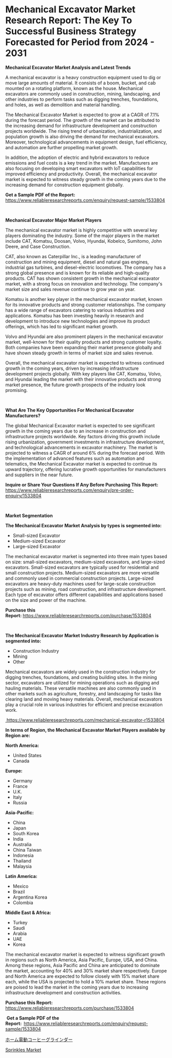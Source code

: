 <p><h1>Mechanical Excavator Market Research Report: The Key To Successful Business Strategy Forecasted for Period from 2024 - 2031</h1></p><p><strong>Mechanical Excavator Market Analysis and Latest Trends</strong></p>
<p><p>A mechanical excavator is a heavy construction equipment used to dig or move large amounts of material. It consists of a boom, bucket, and cab mounted on a rotating platform, known as the house. Mechanical excavators are commonly used in construction, mining, landscaping, and other industries to perform tasks such as digging trenches, foundations, and holes, as well as demolition and material handling.</p><p>The Mechanical Excavator Market is expected to grow at a CAGR of 7.1% during the forecast period. The growth of the market can be attributed to the increasing demand for infrastructure development and construction projects worldwide. The rising trend of urbanization, industrialization, and population growth is also driving the demand for mechanical excavators. Moreover, technological advancements in equipment design, fuel efficiency, and automation are further propelling market growth.</p><p>In addition, the adoption of electric and hybrid excavators to reduce emissions and fuel costs is a key trend in the market. Manufacturers are also focusing on developing smart excavators with IoT capabilities for improved efficiency and productivity. Overall, the mechanical excavator market is expected to witness steady growth in the coming years due to the increasing demand for construction equipment globally.</p></p>
<p><strong>Get a Sample PDF of the Report:&nbsp;</strong> <a href="https://www.reliableresearchreports.com/enquiry/request-sample/1533804">https://www.reliableresearchreports.com/enquiry/request-sample/1533804</a></p>
<p>&nbsp;</p>
<p><strong>Mechanical Excavator Major Market Players</strong></p>
<p><p>The mechanical excavator market is highly competitive with several key players dominating the industry. Some of the major players in the market include CAT, Komatsu, Doosan, Volvo, Hyundai, Kobelco, Sumitomo, John Deere, and Case Construction.</p><p>CAT, also known as Caterpillar Inc., is a leading manufacturer of construction and mining equipment, diesel and natural gas engines, industrial gas turbines, and diesel-electric locomotives. The company has a strong global presence and is known for its reliable and high-quality products. CAT has shown consistent growth in the mechanical excavator market, with a strong focus on innovation and technology. The company's market size and sales revenue continue to grow year on year.</p><p>Komatsu is another key player in the mechanical excavator market, known for its innovative products and strong customer relationships. The company has a wide range of excavators catering to various industries and applications. Komatsu has been investing heavily in research and development to introduce new technologies and improve its product offerings, which has led to significant market growth.</p><p>Volvo and Hyundai are also prominent players in the mechanical excavator market, well-known for their quality products and strong customer loyalty. Both companies have been expanding their market presence globally and have shown steady growth in terms of market size and sales revenue.</p><p>Overall, the mechanical excavator market is expected to witness continued growth in the coming years, driven by increasing infrastructure development projects globally. With key players like CAT, Komatsu, Volvo, and Hyundai leading the market with their innovative products and strong market presence, the future growth prospects of the industry look promising.</p></p>
<p>&nbsp;</p>
<p><strong>What Are The Key Opportunities For Mechanical Excavator Manufacturers?</strong></p>
<p><p>The global Mechanical Excavator market is expected to see significant growth in the coming years due to an increase in construction and infrastructure projects worldwide. Key factors driving this growth include rising urbanization, government investments in infrastructure development, and technological advancements in excavator machinery. The market is projected to witness a CAGR of around 6% during the forecast period. With the implementation of advanced features such as automation and telematics, the Mechanical Excavator market is expected to continue its upward trajectory, offering lucrative growth opportunities for manufacturers and suppliers in the near future.</p></p>
<p><strong>Inquire or Share Your Questions If Any Before Purchasing This Report:</strong> <a href="https://www.reliableresearchreports.com/enquiry/pre-order-enquiry/1533804">https://www.reliableresearchreports.com/enquiry/pre-order-enquiry/1533804</a></p>
<p>&nbsp;</p>
<p><strong>Market Segmentation</strong></p>
<p><strong>The Mechanical Excavator Market Analysis by types is segmented into:</strong></p>
<p><ul><li>Small-sized Excavator</li><li>Medium-sized Excavator</li><li>Large-sized Excavator</li></ul></p>
<p><p>The mechanical excavator market is segmented into three main types based on size: small-sized excavators, medium-sized excavators, and large-sized excavators. Small-sized excavators are typically used for residential and small construction projects. Medium-sized excavators are more versatile and commonly used in commercial construction projects. Large-sized excavators are heavy-duty machines used for large-scale construction projects such as mining, road construction, and infrastructure development. Each type of excavator offers different capabilities and applications based on the size and power of the machine.</p></p>
<p><strong>Purchase this Report:&nbsp;</strong><a href="https://www.reliableresearchreports.com/purchase/1533804">https://www.reliableresearchreports.com/purchase/1533804</a></p>
<p>&nbsp;</p>
<p><strong>The Mechanical Excavator Market Industry Research by Application is segmented into:</strong></p>
<p><ul><li>Construction Industry</li><li>Mining</li><li>Other</li></ul></p>
<p><p>Mechanical excavators are widely used in the construction industry for digging trenches, foundations, and creating building sites. In the mining sector, excavators are utilized for mining operations such as digging and hauling materials. These versatile machines are also commonly used in other markets such as agriculture, forestry, and landscaping for tasks like clearing land and moving heavy materials. Overall, mechanical excavators play a crucial role in various industries for efficient and precise excavation work.</p></p>
<p><a href="https://www.reliableresearchreports.com/mechanical-excavator-r1533804">&nbsp;https://www.reliableresearchreports.com/mechanical-excavator-r1533804</a></p>
<p><strong>In terms of Region, the Mechanical Excavator Market Players available by Region are:</strong></p>
<p>
    <p> <strong> North America: </strong>
        <ul>
            <li>United States</li>
            <li>Canada</li>
        </ul>
        </p> 
    <p> <strong> Europe: </strong>
        <ul>
            <li>Germany</li>
            <li>France</li>
            <li>U.K.</li>
            <li>Italy</li>
            <li>Russia</li>
        </ul>
        </p> 
    <p> <strong> Asia-Pacific: </strong>
        <ul>
            <li>China</li>
            <li>Japan</li>
            <li>South Korea</li>
            <li>India</li>
            <li>Australia</li>
            <li>China Taiwan</li>
            <li>Indonesia</li>
            <li>Thailand</li>
            <li>Malaysia</li>
        </ul>
        </p> 
    <p> <strong> Latin America: </strong>
        <ul>
            <li>Mexico</li>
            <li>Brazil</li>
            <li>Argentina Korea</li>
            <li>Colombia</li>
        </ul>
        </p> 
    <p> <strong> Middle East & Africa: </strong>
        <ul>
            <li>Turkey</li>
            <li>Saudi</li>
            <li>Arabia</li>
            <li>UAE</li>
            <li>Korea</li>
        </ul>
    </p>
    </p>
<p><p>The mechanical excavator market is expected to witness significant growth in regions such as North America, Asia Pacific, Europe, USA, and China. Among these regions, Asia Pacific and China are anticipated to dominate the market, accounting for 40% and 30% market share respectively. Europe and North America are expected to follow closely with 15% market share each, while the USA is projected to hold a 10% market share. These regions are poised to lead the market in the coming years due to increasing infrastructure development and construction activities.</p></p>
<p><strong>Purchase this Report: </strong><a href="https://www.reliableresearchreports.com/purchase/1533804">https://www.reliableresearchreports.com/purchase/1533804</a></p>
<p>&nbsp;<strong>Get a Sample PDF of the Report:&nbsp;&nbsp;</strong><a href="https://www.reliableresearchreports.com/enquiry/request-sample/1533804">https://www.reliableresearchreports.com/enquiry/request-sample/1533804</a></p>
<p><strong></strong></p>
<p><p><a href="https://github.com/mreklxf44233/Market-Research-Report-List-1/blob/main/616736528656.md">ホーム電動コーヒーグラインダー</a></p><p><a href="https://skillful-vermicelli-b89.notion.site/Sprinkles-Market-Size-Market-Outlook-and-Market-Forecast-2024-to-2031-051585e0f788427eb062a551ea175759">Sprinkles Market</a></p></p>
